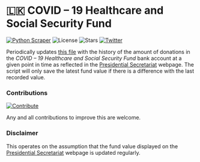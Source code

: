 # 🇱🇰 COVID – 19 Healthcare and Social Security Fund
[![Python Scraper](https://github.com/damianperera/pres-covid-relief/actions/workflows/cron.yml/badge.svg)](https://github.com/damianperera/pres-covid-relief/actions/workflows/cron.yml) ![License](https://img.shields.io/github/license/damianperera/sl-covid-fund) ![Stars](https://img.shields.io/github/stars/damianperera/sl-covid-fund) [![Twitter](https://img.shields.io/twitter/url?style=social&url=https%3A%2F%2Fgithub.com%2Fdamianperera%2Fsl-covid-fund)](https://twitter.com/intent/tweet?text=Wow:&url=https%3A%2F%2Fgithub.com%2Fdamianperera%2Fsl-covid-fund)

Periodically updates [this file](https://damianperera.github.io/sl-covid-fund/data.json) with the history of the amount of donations in the _COVID – 19 Healthcare and Social Security Fund_ bank account at a given point in time as reflected in the [Presidential Secretariat](https://www.presidentsoffice.gov.lk/index.php/covid-19-fund/) webpage. The script will only save the latest fund value if there is a difference with the last recorded value.

### Contributions
[![Contribute](https://img.shields.io/badge/contribute-GitHub-brightgreen)](https://github.com/damianperera/sl-covid-fund)

Any and all contributions to improve this are welcome.

### Disclaimer
This operates on the assumption that the fund value displayed on the [Presidential Secretariat](https://www.presidentsoffice.gov.lk/index.php/covid-19-fund/) webpage is updated regularly.
